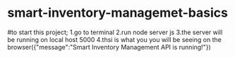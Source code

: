 # smart-inventory-managemet-basics
#to start this project;
1.go to terminal
2.run node server js
3.the server will be running on local host 5000
4.thsi is what you you will be seeing on the browser({"message":"Smart Inventory Management API is running!"})